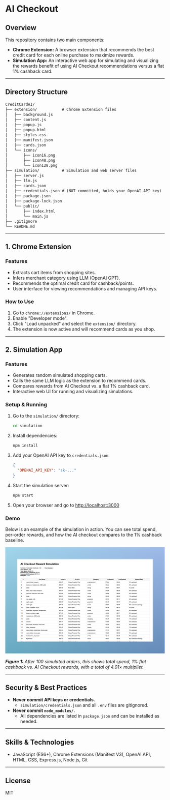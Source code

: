 # AI Checkout

## Overview
This repository contains two main components:
- **Chrome Extension:** A browser extension that recommends the best credit card for each online purchase to maximize rewards.
- **Simulation App:** An interactive web app for simulating and visualizing the rewards benefit of using AI Checkout recommendations versus a flat 1% cashback card.

---

## Directory Structure

```
CreditCardAI/
├── extension/           # Chrome Extension files
│   ├── background.js
│   ├── content.js
│   ├── popup.js
│   ├── popup.html
│   ├── styles.css
│   ├── manifest.json
│   ├── cards.json
│   └── icons/
│       ├── icon16.png
│       ├── icon48.png
│       └── icon128.png
├── simulation/          # Simulation and web server files
│   ├── server.js
│   ├── llm.js
│   ├── cards.json   
│   ├── credentials.json # (NOT committed, holds your OpenAI API key)
│   ├── package.json
│   ├── package-lock.json
│   └── public/
│       ├── index.html
│       └── main.js
├── .gitignore
└── README.md
```

---

## 1. Chrome Extension

### Features
- Extracts cart items from shopping sites.
- Infers merchant category using LLM (OpenAI GPT).
- Recommends the optimal credit card for cashback/points.
- User interface for viewing recommendations and managing API keys.

### How to Use
1. Go to `chrome://extensions/` in Chrome.
2. Enable "Developer mode".
3. Click "Load unpacked" and select the `extension/` directory.
4. The extension is now active and will recommend cards as you shop.

---

## 2. Simulation App

### Features
- Generates random simulated shopping carts.
- Calls the same LLM logic as the extension to recommend cards.
- Compares rewards from AI Checkout vs. a flat 1% cashback card.
- Interactive web UI for running and visualizing simulations.

### Setup & Running
1. Go to the `simulation/` directory:
   ```sh
   cd simulation
   ```
2. Install dependencies:
   ```sh
   npm install
   ```
3. Add your OpenAI API key to `credentials.json`:
   ```json
   {
     "OPENAI_API_KEY": "sk-..."
   }
   ```
4. Start the simulation server:
   ```sh
   npm start
   ```
5. Open your browser and go to [http://localhost:3000](http://localhost:3000)

### Demo
Below is an example of the simulation in action. You can see total spend, per-order rewards, and how the AI checkout compares to the 1% cashback baseline.

![AI Checkout Reward Simulation Demo](images/demo.jpeg)

_**Figure 1:** After 100 simulated orders, this shows total spend, 1% flat cashback vs. AI Checkout rewards, with a total of 4.01× multiplier._

---

## Security & Best Practices
- **Never commit API keys or credentials.**
  - `simulation/credentials.json` and all `.env` files are gitignored.
- **Never commit `node_modules/`.**
  - All dependencies are listed in `package.json` and can be installed as needed.

---

## Skills & Technologies
- JavaScript (ES6+), Chrome Extensions (Manifest V3), OpenAI API, HTML, CSS, Express.js, Node.js, Git

---

## License
MIT
